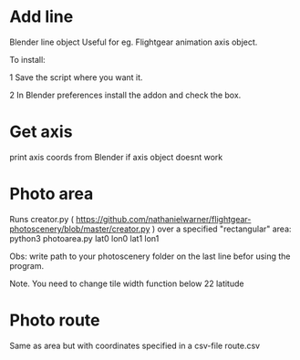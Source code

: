 # Add line
Blender line object
Useful for eg. Flightgear animation axis object.

To install:

1 Save the script where you want it.

2 In Blender preferences install the addon and check the box.

# Get axis 

print axis coords from Blender if axis object doesnt work

# Photo area
Runs creator.py ( https://github.com/nathanielwarner/flightgear-photoscenery/blob/master/creator.py ) over a specified "rectangular" area: python3 photoarea.py lat0 lon0 lat1 lon1

Obs: write path to your photoscenery folder on the last line befor using the program.

Note. You need to change tile width function below 22 latitude

# Photo route
Same as area but with coordinates specified in a csv-file route.csv
